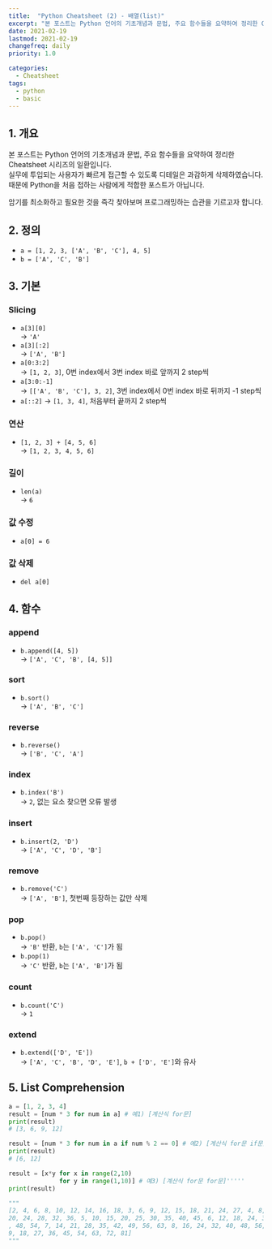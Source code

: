 ```yaml
---
title:  "Python Cheatsheet (2) - 배열(list)"
excerpt: "본 포스트는 Python 언어의 기초개념과 문법, 주요 함수들을 요약하여 정리한 Cheatsheet 시리즈의 일환입니다."
date: 2021-02-19
lastmod: 2021-02-19
changefreq: daily
priority: 1.0

categories:
  - Cheatsheet
tags:
  - python
  - basic
---
```


## 1. 개요
본 포스트는 Python 언어의 기초개념과 문법, 주요 함수들을 요약하여 정리한 Cheatsheet 시리즈의 일환입니다.  
실무에 투입되는 사용자가 빠르게 접근할 수 있도록 디테일은 과감하게 삭제하였습니다.  
때문에 Python을 처음 접하는 사람에게 적합한 포스트가 아닙니다.

암기를 최소화하고 필요한 것을 즉각 찾아보며 프로그래밍하는 습관을 기르고자 합니다.

## 2. 정의

- `a = [1, 2, 3, ['A', 'B', 'C'], 4, 5]`
- `b = ['A', 'C', 'B']`

## 3. 기본

### Slicing
- `a[3][0]`  
  → `'A'`
- `a[3][:2]`  
  → `['A', 'B']`
- `a[0:3:2]`  
  → `[1, 2, 3]`, 0번 index에서 3번 index 바로 앞까지 2 step씩
- `a[3:0:-1]`  
  → `[['A', 'B', 'C'], 3, 2]`, 3번 index에서 0번 index 바로 뒤까지 -1 step씩
- `a[::2]` 
   → `[1, 3, 4]`, 처음부터 끝까지 2 step씩

### 연산
- `[1, 2, 3] + [4, 5, 6]`  
  → `[1, 2, 3, 4, 5, 6]`

### 길이
- `len(a)`  
  → `6`

### 값 수정
- `a[0] = 6`

### 값 삭제
- `del a[0]`

## 4. 함수

### append
- `b.append([4, 5])`  
  → `['A', 'C', 'B', [4, 5]]`

### sort
- `b.sort()`  
  → `['A', 'B', 'C']`

### reverse
- `b.reverse()`  
  → `['B', 'C', 'A']`

### index
- `b.index('B')`  
  → `2`, 없는 요소 찾으면 오류 발생

### insert
- `b.insert(2, 'D')`  
  → `['A', 'C', 'D', 'B']`

### remove
- `b.remove('C')`  
  → `['A', 'B']`, 첫번째 등장하는 값만 삭제

### pop
- `b.pop()`  
  → `'B'` 반환, `b`는 `['A', 'C']`가 됨
- `b.pop(1)`  
  → `'C'` 반환, `b`는 `['A', 'B']`가 됨

### count
- `b.count('C')`  
  → `1`

### extend
- `b.extend(['D', 'E'])`  
  → `['A', 'C', 'B', 'D', 'E']`, `b + ['D', 'E']`와 유사

## 5. List Comprehension
```python
a = [1, 2, 3, 4]
result = [num * 3 for num in a] # 예1) [계산식 for문]
print(result)
# [3, 6, 9, 12]

result = [num * 3 for num in a if num % 2 == 0] # 예2) [계산식 for문 if문]
print(result)
# [6, 12]
```
```python
result = [x*y for x in range(2,10)
              for y in range(1,10)] # 예3) [계산식 for문 for문]'''''
print(result)

"""
[2, 4, 6, 8, 10, 12, 14, 16, 18, 3, 6, 9, 12, 15, 18, 21, 24, 27, 4, 8, 12, 16,
20, 24, 28, 32, 36, 5, 10, 15, 20, 25, 30, 35, 40, 45, 6, 12, 18, 24, 30, 36, 42
, 48, 54, 7, 14, 21, 28, 35, 42, 49, 56, 63, 8, 16, 24, 32, 40, 48, 56, 64, 72,
9, 18, 27, 36, 45, 54, 63, 72, 81]
"""
```